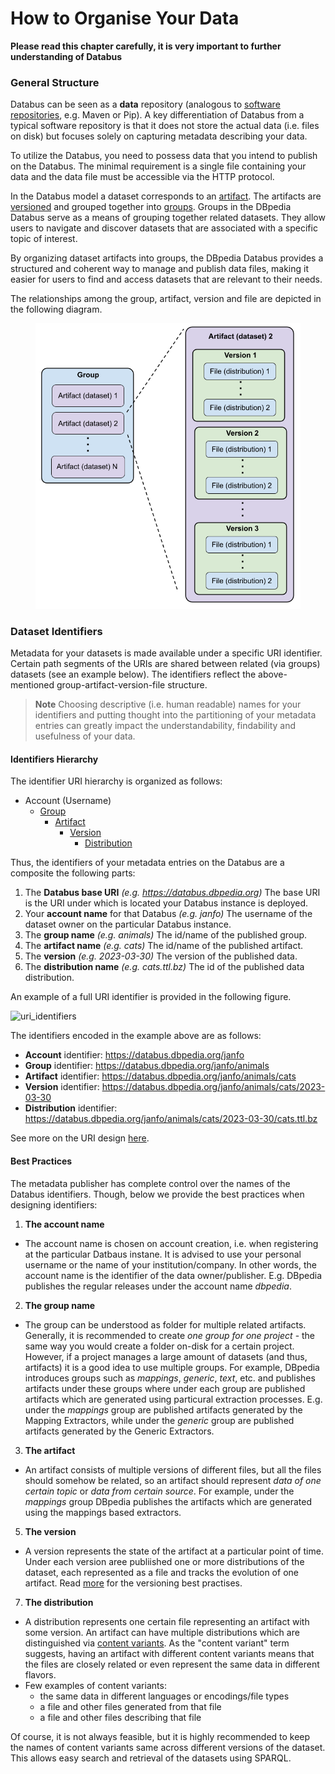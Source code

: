 # How to Organise Your Data
**Please read this chapter carefully, it is very important to further understanding of Databus**

### General Structure

Databus can be seen as a **data** repository (analogous to [software repositories](https://en.wikipedia.org/wiki/Software_repository), e.g. Maven or Pip). A key differentiation of Databus from a typical software repository is that it does not store the actual data (i.e. files on disk) but focuses solely on capturing metadata describing your data.

To utilize the Databus, you need to possess data that you intend to publish on the Databus. The minimal requirement is a single file containing your data and the data file must be accessible via the HTTP protocol. 

In the Databus model a dataset corresponds to an [artifact](../artifact.md). The artifacts are [versioned](../dataid.md) and grouped together into [groups](../group.md). Groups in the DBpedia Databus serve as a means of grouping together related datasets. They allow users to navigate and discover datasets that are associated with a specific topic of interest.

By organizing dataset artifacts into groups, the DBpedia Databus provides a structured and coherent way to manage and publish data files, making it easier for users to find and access datasets that are relevant to their needs.

The relationships among the group, artifact, version and file are depicted in the following diagram.&#x20;

<figure><img src="databus-model.png" alt=""><figcaption></figcaption></figure>

### Dataset Identifiers

Metadata for your datasets is made available under a specific URI identifier. Certain path segments of the URIs are shared between related (via groups) datasets (see an example below). The identifiers reflect the above-mentioned group-artifact-version-file structure.

> **Note** Choosing descriptive (i.e. human readable) names for your identifiers and putting thought into the partitioning of your metadata entries can greatly impact the understandability, findability and usefulness of your data.

#### Identifiers Hierarchy

The identifier URI hierarchy is organized as follows:


* Account (Username)
  * [Group](../group.md)
    * [Artifact](../artifact.md)
      * [Version](../version.md)
        * [Distribution](../distribution.md)



Thus, the identifiers of your metadata entries on the Databus are a composite the following parts:

1. The **Databus base URI** _(e.g. https://databus.dbpedia.org)_ The base URI is the URI under which is located your Databus instance is deployed. 
2. Your **account name** for that Databus _(e.g. janfo)_ The username of the dataset owner on the particular Databus instance.
3. The **group name** _(e.g. animals)_ The id/name of the published group.
4. The **artifact name** _(e.g. cats)_ The id/name of the published artifact.
5. The **version** _(e.g. 2023-03-30)_ The version of the published data.
6. The **distribution name** _(e.g. cats.ttl.bz)_ The id of the published data distribution.

An example of a full URI identifier is provided in the following figure.

![uri\_identifiers](uri\_structure.png)

The identifiers encoded in the example above are as follows: 

* **Account** identifier: https://databus.dbpedia.org/janfo
* **Group** identifier: https://databus.dbpedia.org/janfo/animals
* **Artifact** identifier: https://databus.dbpedia.org/janfo/animals/cats
* **Version** identifier: https://databus.dbpedia.org/janfo/animals/cats/2023-03-30
* **Distribution** identifier: https://databus.dbpedia.org/janfo/animals/cats/2023-03-30/cats.ttl.bz

See more on the URI design [here](../uridesign.md).

#### Best Practices

The metadata publisher has complete control over the names of the Databus identifiers. Though, below we provide the best practices when designing identifiers:

1. **The account name**

* The account name is chosen on account creation, i.e. when registering at the particular Datbaus instane. It is advised to use your personal username or the name of your institution/company. In other words, the account name is the identifier of the data owner/publisher. E.g. DBpedia publishes the regular releases under the account name _dbpedia_.

2. **The group name**

* The group can be understood as folder for multiple related artifacts. Generally, it is recommended to create _one group for one project_ - the same way you would create a folder on-disk for a certain project. However, if a project manages a large amount of datasets (and thus, artifacts) it is a good idea to use multiple groups. For example, DBpedia introduces groups such as _mappings_, _generic_, _text_, etc. and publishes artifacts under these groups where under each group are published artifacts which are generated using particural extraction processes. E.g. under the _mappings_ group are published artifacts generated by the Mapping Extractors, while under the _generic_ group are published artifacts generated by the Generic Extractors.

3. **The artifact**

* An artifact consists of multiple versions of different files, but all the files should somehow be related, so an artifact should represent _data of one certain topic_ or _data from certain source_. For example, under the _mappings_ group DBpedia publishes the artifacts which are generated using the mappings based extractors.

5. **The version**

* A version represents the state of the artifact at a particular point of time. Under each version aree publiished one or more distributions of the dataset, each represented as a file and tracks the evolution of one artifact. Read [more](../versioning.md) for the versioning best practises.

7. **The distribution**

* A distribution represents one certain file representing an artifact with some version. An artifact can have multiple distributions which are distinguished via [content variants](../content-variants.md). As the "content variant" term suggests, having an artifact with different content variants means that the files are closely related or even represent the same data in different flavors.
* Few examples of content variants:
  * the same data in different languages or encodings/file types
  * a file and other files generated from that file
  * a file and other files describing that file

Of course, it is not always feasible, but it is highly recommended to keep the names of content variants same across different versions of the dataset. This allows easy search and retrieval of the datasets using SPARQL.
